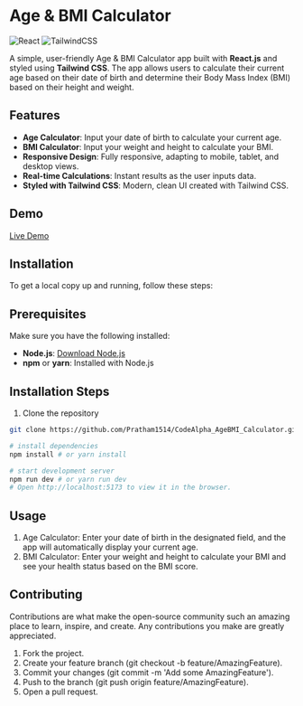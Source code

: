 # Age & BMI Calculator

![React](https://img.shields.io/badge/React-v18.0.0-blue.svg)
![TailwindCSS](https://img.shields.io/badge/TailwindCSS-v3.0.0-38bdf8.svg)

A simple, user-friendly Age & BMI Calculator app built with **React.js** and styled using **Tailwind CSS**. The app allows users to calculate their current age based on their date of birth and determine their Body Mass Index (BMI) based on their height and weight.

## Features

- **Age Calculator**: Input your date of birth to calculate your current age.
- **BMI Calculator**: Input your weight and height to calculate your BMI.
- **Responsive Design**: Fully responsive, adapting to mobile, tablet, and desktop views.
- **Real-time Calculations**: Instant results as the user inputs data.
- **Styled with Tailwind CSS**: Modern, clean UI created with Tailwind CSS.

## Demo

<a href="https://age-bmi-calculator.vercel.app/">Live Demo</a>

## Installation

To get a local copy up and running, follow these steps:

## Prerequisites

Make sure you have the following installed:

- **Node.js**: [Download Node.js](https://nodejs.org/)
- **npm** or **yarn**: Installed with Node.js

## Installation Steps

1. Clone the repository

```bash
git clone https://github.com/Pratham1514/CodeAlpha_AgeBMI_Calculator.git

# install dependencies
npm install # or yarn install

# start development server
npm run dev # or yarn run dev
# Open http://localhost:5173 to view it in the browser.
```



## Usage

1. Age Calculator: Enter your date of birth in the designated field, and the app will automatically display your current age.
2. BMI Calculator: Enter your weight and height to calculate your BMI and see your health status based on the BMI score.

## Contributing

Contributions are what make the open-source community such an amazing place to learn, inspire, and create. Any contributions you make are greatly appreciated.

1. Fork the project.
2. Create your feature branch (git checkout -b feature/AmazingFeature).
3. Commit your changes (git commit -m 'Add some AmazingFeature').
4. Push to the branch (git push origin feature/AmazingFeature).
5. Open a pull request.
